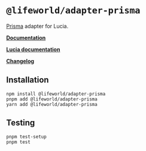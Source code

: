 # `@lifeworld/adapter-prisma`

[Prisma](https://www.prisma.io) adapter for Lucia.

**[Documentation](https://v3.lucia-auth.com/database/prisma)**

**[Lucia documentation](https://v3.lucia-auth.com)**

**[Changelog](https://github.com/1ifeworld/lucia/blob/main/packages/adapter-prisma/CHANGELOG.md)**

## Installation

```
npm install @lifeworld/adapter-prisma
pnpm add @lifeworld/adapter-prisma
yarn add @lifeworld/adapter-prisma
```

## Testing

```
pnpm test-setup
pnpm test
```
